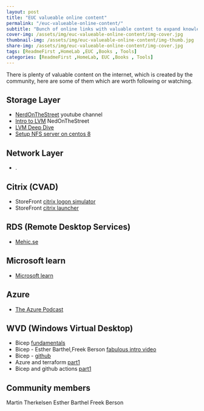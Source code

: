 ```yaml
---
layout: post
title: "EUC valueable online content"
permalink: "/euc-valueable-online-content/"
subtitle: "Bunch of online links with valuable content to expand knowledge in EUC area"
cover-img: /assets/img/euc-valueable-online-content/img-cover.jpg
thumbnail-img: /assets/img/euc-valueable-online-content/img-thumb.jpg
share-img: /assets/img/euc-valueable-online-content/img-cover.jpg
tags: [ReadmeFirst ,HomeLab ,EUC ,Books , Tools]
categories: [ReadmeFirst ,HomeLab, EUC ,Books , Tools]
---
```

There is plenty of valuable content on the internet, which is created by the community, here are some of them which are worth following or watching.

## Storage Layer
+ [NerdOnTheStreet](https://www.youtube.com/c/NerdOnTheStreet/videos) youtube channel
+ [Intro to LVM](https://www.youtube.com/watch?v=krerZ2TZvL8) NedOnTheStreet
+ [LVM Deep Dive](https://www.youtube.com/watch?v=MeltFN-bXrQ)
+ [Setup NFS server on centos 8](https://www.linuxtechi.com/setup-nfs-server-on-centos-8-rhel-8/)

## Network Layer
+ .
## Citrix (CVAD)
+ StoreFront [citrix logon simulator](https://stevenlemonier.fr/citrix-logon-simulator/)
+ StoreFront [citrix launcher](https://github.com/santiagocardenas/storefront-launcher)

## RDS (Remote Desktop Services)
+ [Mehic.se](https://mehic.se/2018/12/24/install-remote-desktop-services-2016-with-desired-state-configuration/)

## Microsoft learn
+ [Microsoft learn](https://docs.microsoft.com/en-us/learn/browse/)

## Azure
+ [The Azure Podcast](https://www.youtube.com/c/TheAzurePodcast)
## WVD (Windows Virtual Desktop)
+ Bicep [fundamentals](https://docs.microsoft.com/en-us/learn/paths/fundamentals-bicep/?WT.mc_id=DT-MVP-5001664)
+ Bicep - Esther Barthel,Freek Berson [fabulous intro video](https://www.youtube.com/watch?v=Cvbr-pI6G0o)
+ Bicep - [github](https://github.com/Azure/bicep/)
+ Azure and terraform [part1](https://www.cloudninja.nu/post/2021/05/getting-started-with-azure-and-terraform-part-1/)
+ Bicep and github actions [part1](https://www.cloudninja.nu/post/2021/06/getting-started-with-github-actions-and-bicep-part-1/)

## Community members
Martin Therkelsen
Esther Barthel
Freek Berson